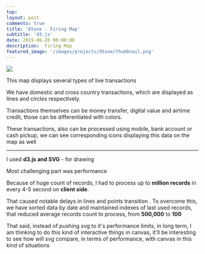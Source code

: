 ```yaml
---
top: 
layout: post
comments: true
title: 'Dtone - Firing Map'
subtitle: 'd3.js'
date: 2019-06-26 00:00:00
description:  Firing Map 
featured_image: '/images/projects/dtone/thumbnail.png'
---
```




![](/images/projects/dtone/preview.gif)

This map displays  several types of live transactions

We have domestic and cross country transactions, which are displayed as
lines and circles respectively.

Transactions themselves can be money transfer, digital value and airtime credit, those can be differentiated with colors.

These transactions, also can be processed using mobile, bank account or cash pickup, we can see corresponding icons displaying this data on the map as well

---
I used **d3.js and SVG**  - for drawing




Most challenging part was performance

Because of huge count of records, I had to process up to **million records** in every 4-5 second  on **client side**.

That caused notable delays in lines and points transition . To overcome this, we have sorted data by date and maintained indexes of last used records, that reduced average records count to process, from **500,000**  to **100** 

That said, instead of pushing svg to it's performance limits, in long term, I am thinking to do this kind of interactive things in canvas, it'll be interesting to see how will svg compare, in terms of performance, with canvas in this kind of situations







<br/><br/><br/>

